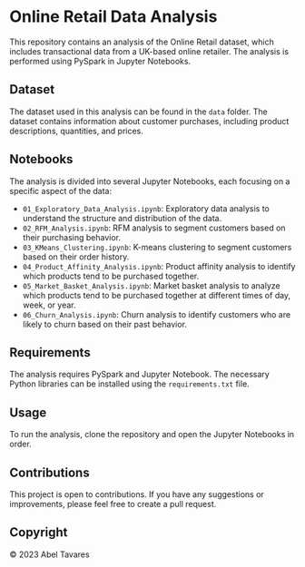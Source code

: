 # Online Retail Data Analysis

This repository contains an analysis of the Online Retail dataset, which includes transactional data from a UK-based online retailer. The analysis is performed using PySpark in Jupyter Notebooks.

## Dataset

The dataset used in this analysis can be found in the `data` folder. The dataset contains information about customer purchases, including product descriptions, quantities, and prices.

## Notebooks

The analysis is divided into several Jupyter Notebooks, each focusing on a specific aspect of the data:

- `01_Exploratory_Data_Analysis.ipynb`: Exploratory data analysis to understand the structure and distribution of the data.
- `02_RFM_Analysis.ipynb`: RFM analysis to segment customers based on their purchasing behavior.
- `03_KMeans_Clustering.ipynb`: K-means clustering to segment customers based on their order history.
- `04_Product_Affinity_Analysis.ipynb`: Product affinity analysis to identify which products tend to be purchased together.
- `05_Market_Basket_Analysis.ipynb`: Market basket analysis to analyze which products tend to be purchased together at different times of day, week, or year.
- `06_Churn_Analysis.ipynb`: Churn analysis to identify customers who are likely to churn based on their past behavior.

## Requirements

The analysis requires PySpark and Jupyter Notebook. The necessary Python libraries can be installed using the `requirements.txt` file.

## Usage

To run the analysis, clone the repository and open the Jupyter Notebooks in order.

## Contributions

This project is open to contributions. If you have any suggestions or improvements, please feel free to create a pull request.

## Copyright
© 2023 Abel Tavares
